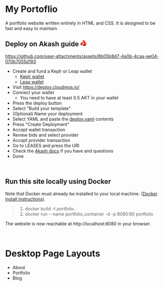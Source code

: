 # My Portoflio

A portfolio website written entirely in HTML and CSS. It is designed to be fast and easy to maintain

## Deploy on Akash guide <img src="./assets/akash-logo.png" alt="drawing" width=20 height=20/>


https://github.com/user-attachments/assets/6b05b8d7-4a0b-4caa-ae04-070b7055d193



- Create and fund a Keplr or Leap wallet
  - [Keplr wallet](https://akash.network/docs/getting-started/token-and-wallets/#keplr-wallet)
  - [Leap wallet](https://akash.network/docs/getting-started/token-and-wallets/#leap-cosmos-wallet)
- Visit https://deploy.cloudmos.io/
- Connect your wallet
  - You need to have at least 0.5 AKT in your wallet
- Press the deploy button
- Select "Build your template"
- (Optional) Name your deployment
- Select YAML and paste the [deploy.yaml](deploy.yaml) contents
- Press "Create Deployment"
- Accept wallet transaction
- Review bids and select provider
- Accept provider transaction
- Go to LEASES and press the URI
- Check the [Akash docs](https://akash.network/docs/deployments/cloudmos-deploy/) if you have and questions
- Done

<br />

## Run this site locally using Docker

Note that Docker must already be installed to your local machine. ([Docker install instructions](https://docs.docker.com/get-docker/)).

>1. docker build -t portfolio .
>1. docker run --name portfolio_container -d -p 8080:80 portfolio

The website is now reachable at http://localhost:8080 in your browser.

<br />

# Desktop Page Layouts

- About
- Portfolio
- Blog

<br />


